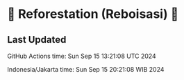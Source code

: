 
# 🌳 Reforestation (Reboisasi) 🌲

## Last Updated

GitHub Actions time: Sun Sep 15 13:21:08 UTC 2024

Indonesia/Jakarta time: Sun Sep 15 20:21:08 WIB 2024
